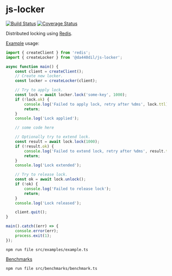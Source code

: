 # js-locker

[![Build Status](https://travis-ci.com/da440dil/js-locker.svg?branch=master)](https://travis-ci.com/da440dil/js-locker)
[![Coverage Status](https://coveralls.io/repos/github/da440dil/js-locker/badge.svg?branch=master)](https://coveralls.io/github/da440dil/js-locker?branch=master)

Distributed locking using [Redis](https://redis.io/).

[Example](./src/examples/example.ts) usage:

```typescript
import { createClient } from 'redis';
import { createLocker } from '@da440dil/js-locker';

async function main() {
	const client = createClient();
	// Create new locker.
	const locker = createLocker(client);

	// Try to apply lock.
	const lock = await locker.lock('some-key', 1000);
	if (!lock.ok) {
		console.log('Failed to apply lock, retry after %dms', lock.ttl);
		return;
	}
	console.log('Lock applied');

	// some code here

	// Optionally try to extend lock.
	const result = await lock.lock(1000);
	if (!result.ok) {
		console.log('Failed to extend lock, retry after %dms', result.ttl);
		return;
	}
	console.log('Lock extended');

	// Try to release lock.
	const ok = await lock.unlock();
	if (!ok) {
		console.log('Failed to release lock');
		return;
	}
	console.log('Lock released');

	client.quit();
}

main().catch((err) => {
	console.error(err);
	process.exit(1);
});
```

```
npm run file src/examples/example.ts
```

[Benchmarks](./src/benchmarks)
```
npm run file src/benchmarks/benchmark.ts
```
